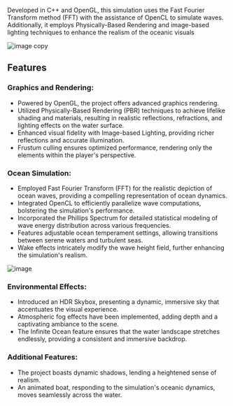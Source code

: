 Developed in C++ and OpenGL, this simulation uses the Fast Fourier Transform method (FFT) with the assistance of OpenCL to simulate waves. Additionally, it employs Physically-Based Rendering and image-based lighting techniques to enhance the realism of the oceanic visuals

![image copy](https://github.com/AmrHMorsy/Ocean-Simulation/assets/56271967/dea0ab4b-059d-4ec4-a18d-99e5c77f1057)

## Features

### Graphics and Rendering:
- Powered by OpenGL, the project offers advanced graphics rendering.
- Utilized Physically-Based Rendering (PBR) techniques to achieve lifelike shading and materials, resulting in realistic reflections, refractions, and lighting effects on the water surface.
- Enhanced visual fidelity with Image-based Lighting, providing richer reflections and accurate illumination.
- Frustum culling ensures optimized performance, rendering only the elements within the player's perspective.

### Ocean Simulation:
- Employed Fast Fourier Transform (FFT) for the realistic depiction of ocean waves, providing a compelling representation of ocean dynamics.
- Integrated OpenCL to efficiently parallelize wave computations, bolstering the simulation's performance.
- Incorporated the Phillips Spectrum for detailed statistical modeling of wave energy distribution across various frequencies.
- Features adjustable ocean temperament settings, allowing transitions between serene waters and turbulent seas.
- Wake effects intricately modify the wave height field, further enhancing the simulation's realism.

![image](https://github.com/AmrHMorsy/Ocean-Simulation/assets/56271967/bca13d29-e97e-4bc9-92b1-acf6f150ddd6)

### Environmental Effects:
- Introduced an HDR Skybox, presenting a dynamic, immersive sky that accentuates the visual experience.
- Atmospheric fog effects have been implemented, adding depth and a captivating ambiance to the scene.
- The Infinite Ocean feature ensures that the water landscape stretches endlessly, providing a consistent and immersive backdrop.

### Additional Features:
- The project boasts dynamic shadows, lending a heightened sense of realism.
- An animated boat, responding to the simulation's oceanic dynamics, moves seamlessly across the water.
